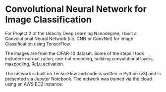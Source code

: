 # Convolutional Neural Network for Image Classification

For Project 2 of the Udacity Deep Learning Nanodegree, I built a Convolutional Neural Network (i.e. CNN or ConvNet) for Image Classification using TensorFlow. 

The images are from the CIFAR-10 dataset. Some of the steps I took included: normalization, one-hot encoding, building convolutional layers, maxpooling, ReLu activation. 

The network is built on TensorFlow and code is written in Python (v3) and is presented via Jupyter Notebook. The network was trained via the cloud using an AWS EC2 instance.

